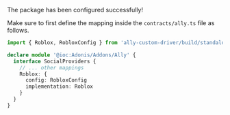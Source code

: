 The package has been configured successfully!

Make sure to first define the mapping inside the `contracts/ally.ts` file as follows.

```ts
import { Roblox, RobloxConfig } from 'ally-custom-driver/build/standalone'

declare module '@ioc:Adonis/Addons/Ally' {
  interface SocialProviders {
    // ... other mappings
    Roblox: {
      config: RobloxConfig
      implementation: Roblox
    }
  }
}
```

